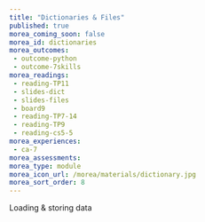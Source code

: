 ```yaml
---
title: "Dictionaries & Files"
published: true
morea_coming_soon: false
morea_id: dictionaries
morea_outcomes:
 - outcome-python
 - outcome-7skills
morea_readings:
 - reading-TP11
 - slides-dict
 - slides-files
 - board9
 - reading-TP7-14
 - reading-TP9
 - reading-cs5-5
morea_experiences:
 - ca-7
morea_assessments:
morea_type: module
morea_icon_url: /morea/materials/dictionary.jpg
morea_sort_order: 8
---
```


Loading & storing data
